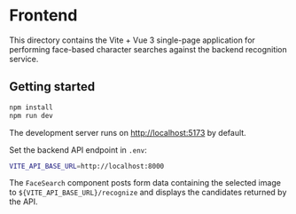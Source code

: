 # Frontend

This directory contains the Vite + Vue 3 single-page application for performing face-based character searches against the backend recognition service.

## Getting started

```bash
npm install
npm run dev
```

The development server runs on [http://localhost:5173](http://localhost:5173) by default.

Set the backend API endpoint in `.env`:

```bash
VITE_API_BASE_URL=http://localhost:8000
```

The `FaceSearch` component posts form data containing the selected image to `${VITE_API_BASE_URL}/recognize` and displays the candidates returned by the API.